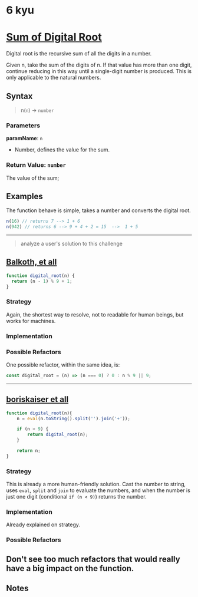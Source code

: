 # 6 kyu

# [Sum of Digital Root](https://www.codewars.com/kata/541c8630095125aba6000c00/)

Digital root is the recursive sum of all the digits in a number.

Given n, take the sum of the digits of n. If that value has more than one digit, continue reducing in this way until a single-digit number is produced. This is only applicable to the natural numbers.

## Syntax

> n(`n`) -> `number`

### Parameters

**paramName**: `n`

- Number, defines the value for the sum.


### Return Value: `number`

The value of the sum;

## Examples

The function behave is simple, takes a number and converts the digital root.


```js
n(16) // returns 7 --> 1 + 6
n(942) // returns 6 --> 9 + 4 + 2 = 15  -->  1 + 5 
``````

---

> analyze a user's solution to this challenge

## [Balkoth, et all](https://www.codewars.com/users/Balkoth)

```js
function digital_root(n) {
  return (n - 1) % 9 + 1;
}
```

### Strategy

Again, the shortest way to resolve, not to readable for human beings, but works for machines.

### Implementation


### Possible Refactors

One possible refactor, within the same idea, is:

```js
const digital_root = (n) => (n === 0) ? 0 : n % 9 || 9;

```

---

## [boriskaiser et all](https://www.codewars.com/users/boriskaiser)

```js
function digital_root(n){
    n = eval(n.toString().split('').join('+'));

    if (n > 9) {
        return digital_root(n);
    }

    return n;
}
```

### Strategy

This is already a more human-friendly solution. Cast the number to string, uses `eval`, `split` and `join` to evaluate the numbers, and when the number is just one digit (conditional `if (n < 9)`) returns the number.

### Implementation

Already explained on strategy.

### Possible Refactors

Don't see too much refactors that would really have a big impact on the function.
---

## Notes
